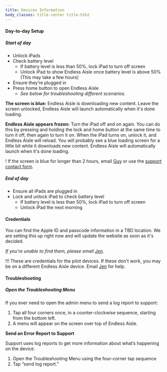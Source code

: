 ```yaml
---
title: Devices Information
body_classes: title-center title-h1h2
---
```


#### Day-to-day Setup

##### Start of day
* Unlock iPads
* Check battery level
    * If battery level is less than 50%, lock iPad to turn off screen
    * Unlock iPad to show Endless Aisle once battery level is above 50% (This may take a few hours)
* Ensure they’re plugged in
* Press home button to open Endless Aisle
    * _See below for troubleshooting different scenarios._

**The screen is blue:**
Endless Aisle is downloading new content. Leave the screen unlocked, Endless Aisle will launch automatically when it's done loading.

**Endless Aisle appears frozen:**
Turn the iPad off and on again. You can do this by pressing and holding the lock and home button at the same time to turn it off, then again to turn it on.
When the iPad turns on, unlock it, and Endless Aisle will reload. You will probably see a blue loading screen for a little bit while it downloads new content. Endless Aisle will automatically launch when it's done loading.

! If the screen is blue for longer than 2 hours, email [Guy](mailto:guyb@iqmetrix.com) or use the [support contact form](/contact).

##### End of day
* Ensure all iPads are plugged in
* Lock and unlock iPad to check battery level
    * If battery level is less than 50%, lock iPad to turn off screen
    * Unlock iPad the next morning


#### Credentials

You can find the Apple ID and passcode information in a TBD location. We are setting this up right now and will update the website as soon as it's decided.

_If you're unable to find them, please email [Jen](mailto:jenniferg@iqmetrix.com)._

!!! These are credentials for the pilot devices. If these don't work, you may be on a different Endless Aisle device. Email [Jen](mailto:jenniferg@iqmetrix.com) for help.

#### Troubleshooting

##### Open the Troubleshooting Menu

If you ever need to open the admin menu to send a log report to support: 
1. Tap all four corners once, in a counter-clockwise sequence, starting from the bottom left.
2. A menu will appear on the screen over top of Endless Aisle.

**Send an Error Report to Support**

Support uses log reports to get more information about what’s happening on the device.
1. Open the Troubleshooting Menu using the four-corner tap sequence
2. Tap “send log report.”
